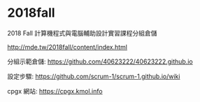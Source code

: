 # 2018fall
2018 Fall 計算機程式與電腦輔助設計實習課程分組倉儲

http://mde.tw/2018fall/content/index.html

分組示範倉儲: https://github.com/40623222/40623222.github.io

設定步驟: https://github.com/scrum-1/scrum-1.github.io/wiki

cpgx 網站: https://cpgx.kmol.info
